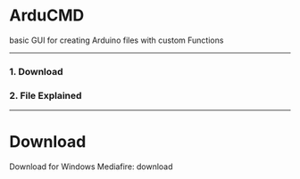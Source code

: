 # ArduCMD
basic GUI for creating Arduino files with custom Functions
<hr>

### 1. Download 
### 2. File Explained 
<hr>

# Download 

Download for Windows
Mediafire: download
